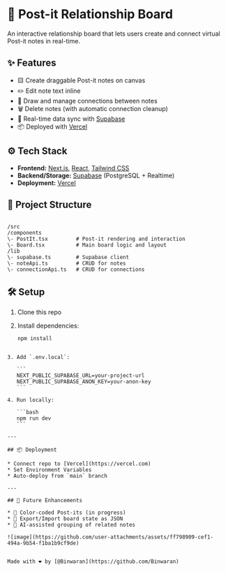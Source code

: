 # 📝 Post-it Relationship Board

An interactive relationship board that lets users create and connect virtual Post-it notes in real-time.

## ✨ Features

- 🟨 Create draggable Post-it notes on canvas
- ✏️ Edit note text inline
- 🔗 Draw and manage connections between notes
- 🗑 Delete notes (with automatic connection cleanup)
- 💾 Real-time data sync with [Supabase](https://supabase.io)
- 📦 Deployed with [Vercel](https://vercel.com)

## ⚙️ Tech Stack

- **Frontend:** [Next.js](https://nextjs.org), [React](https://reactjs.org), [Tailwind CSS](https://tailwindcss.com)
- **Backend/Storage:** [Supabase](https://supabase.io) (PostgreSQL + Realtime)
- **Deployment:** [Vercel](https://vercel.com)

## 📂 Project Structure

```

/src
/components
\- PostIt.tsx         # Post-it rendering and interaction
\- Board.tsx          # Main board logic and layout
/lib
\- supabase.ts        # Supabase client
\- noteApi.ts         # CRUD for notes
\- connectionApi.ts   # CRUD for connections

````

## 🛠 Setup

1. Clone this repo  
2. Install dependencies:

   ```bash
   npm install
````

3. Add `.env.local`:

   ```
   NEXT_PUBLIC_SUPABASE_URL=your-project-url
   NEXT_PUBLIC_SUPABASE_ANON_KEY=your-anon-key
   ```

4. Run locally:

   ```bash
   npm run dev
   ```

---

## 📦 Deployment

* Connect repo to [Vercel](https://vercel.com)
* Set Environment Variables
* Auto-deploy from `main` branch

---

## 🎯 Future Enhancements

* 🎨 Color-coded Post-its (in progress)
* 💾 Export/Import board state as JSON
* 🧠 AI-assisted grouping of related notes

![image](https://github.com/user-attachments/assets/ff798909-cef1-494a-9b54-f1ba1b9cf9de)


Made with ❤️ by [@Binwaran](https://github.com/Binwaran)
